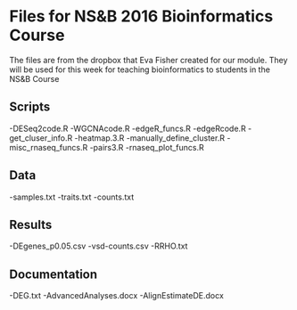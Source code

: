 # Files for NS&B 2016 Bioinformatics Course

The files are from the dropbox that Eva Fisher created for our module. They will be used for this week for teaching bioinformatics to students in the NS&B Course

## Scripts
-DESeq2code.R
-WGCNAcode.R
-edgeR_funcs.R
-edgeRcode.R
-get_cluser_info.R
-heatmap.3.R
-manually_define_cluster.R
-misc_rnaseq_funcs.R
-pairs3.R
-rnaseq_plot_funcs.R

## Data
-samples.txt
-traits.txt
-counts.txt

## Results
-DEgenes_p0.05.csv
-vsd-counts.csv
-RRHO.txt

## Documentation
-DEG.txt
-AdvancedAnalyses.docx
-AlignEstimateDE.docx

